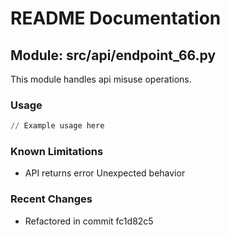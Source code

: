 # README Documentation

## Module: src/api/endpoint_66.py

This module handles api misuse operations.

### Usage

```python
// Example usage here
```

### Known Limitations

- API returns error Unexpected behavior

### Recent Changes

- Refactored in commit fc1d82c5
